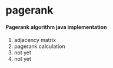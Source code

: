 # pagerank
#### Pagerank algorithm java implementation 
1. adjacency matrix
2. pagerank calculation
3. not yet
4. not yet
